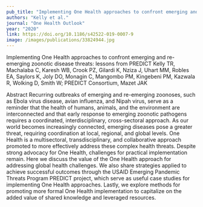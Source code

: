 ```yaml
---
pub_title: "Implementing One Health approaches to confront emerging and re-emerging zoonotic disease threats: lessons from PREDICT"
authors: "Kelly et al."
journal: "One Health Outlook"
year: "2020"
link: https://doi.org/10.1186/s42522-019-0007-9
image: /images/publications/33824944.jpg
---
```

Implementing One Health approaches to confront emerging and re-emerging zoonotic disease threats: lessons from PREDICT
Kelly TR, Machalaba C, Karesh WB, Crook PZ, Gilardi K, Nziza J, Uhart MM, Robles EA, Saylors K, Joly DO, Monagin C, Mangombo PM, Kingebeni PM, Kazwala R, Wolking D, Smith W; PREDICT Consortium, Mazet JAK

Abstract
Recurring outbreaks of emerging and re-emerging zoonoses, such as Ebola virus disease, avian influenza, and Nipah virus, serve as a reminder that the health of humans, animals, and the environment are interconnected and that early response to emerging zoonotic pathogens requires a coordinated, interdisciplinary, cross-sectoral approach. As our world becomes increasingly connected, emerging diseases pose a greater threat, requiring coordination at local, regional, and global levels. One Health is a multisectoral, transdisciplinary, and collaborative approach promoted to more effectively address these complex health threats. Despite strong advocacy for One Health, challenges for practical implementation remain. Here we discuss the value of the One Health approach for addressing global health challenges. We also share strategies applied to achieve successful outcomes through the USAID Emerging Pandemic Threats Program PREDICT project, which serve as useful case studies for implementing One Health approaches. Lastly, we explore methods for promoting more formal One Health implementation to capitalize on the added value of shared knowledge and leveraged resources.

